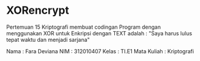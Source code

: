 # XORencrypt
Pertemuan 15 Kriptografi membuat codingan Program dengan menggunakan XOR untuk Enkripsi   dengan TEXT  adalah : "Saya harus lulus tepat waktu dan menjadi sarjana"

Nama : Fara Deviana
NIM : 312010407
Kelas : TI.E1
Mata Kuliah : Kriptografi

